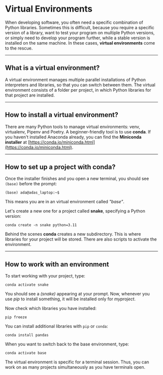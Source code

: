 
# Virtual Environments

When developing software, you often need a specific combination of Python libraries. Sometimes this is difficult, because you require a specific version of a library, want to test your program on multiple Python versions, or simply need to develop your program further, while a stable version is installed on the same machine. In these cases, **virtual environments** come to the rescue.

----

## What is a virtual environment?

A virtual environment manages multiple parallel installations of Python interpreters and libraries, so that you can switch between them.
The virtual environment consists of a folder per project, in which Python libraries for that project are installed.

----

## How to install a virtual environment?

There are many Python tools to manage virtual environments: venv, virtualenv, Pipenv and Poetry.
A beginner-friendly tool is to use **conda**.
If you haven't installed Anaconda already, you can find the **Miniconda installer** at [https://conda.io/miniconda.html](https://conda.io/miniconda.html).

----

## How to set up a project with conda?

Once the installer finishes and you open a new terminal, you should see `(base)` before the prompt:

    (base) ada@adas_laptop:~$

This means you are in an virtual environment called *"base"*.

Let's create a new one for a project called **snake**, specifying a Python version:

    conda create -n snake python=3.11

Behind the scenes **conda** creates a new subdirectory.
This is where libraries for your project will be stored.
There are also scripts to activate the environment.

----

## How to work with an environment

To start working with your project, type:

    conda activate snake

You should see a *(snake)* appearing at your prompt.
Now, whenever you use *pip* to install something, it will be installed only for *myproject*.

Now check which libraries you have installed:

    pip freeze

You can install additional libraries with `pip` or `conda`:

    conda install pandas

When you want to switch back to the base environment, type:

    conda activate base

The virtual environment is specific for a terminal session. Thus, you can work on as many projects simultaneously as you have terminals open.
